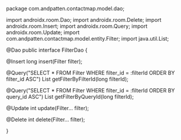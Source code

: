 package com.andpatten.contactmap.model.dao;

import androidx.room.Dao;
import androidx.room.Delete;
import androidx.room.Insert;
import androidx.room.Query;
import androidx.room.Update;
import com.andpatten.contactmap.model.entity.Filter;
import java.util.List;

@Dao
public interface FilterDao {

  @Insert
  long insert(Filter filter);

  @Query("SELECT * FROM Filter WHERE filter_id = :filterId ORDER BY filter_id ASC")
  List<Filter> getFilterByFilterId(long filterId);

  @Query("SELECT * FROM Filter WHERE filter_id = :filterId ORDER BY query_id ASC")
  List<Filter> getFilterByQueryId(long filterId);

  @Update
  int update(Filter... filter);

  @Delete
  int delete(Filter... filter);

}